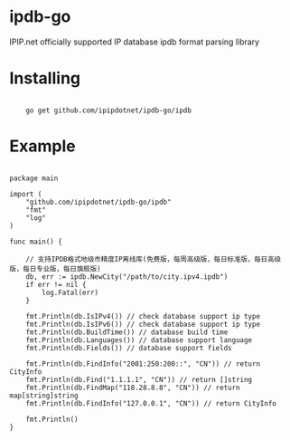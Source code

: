 # ipdb-go
IPIP.net officially supported IP database ipdb format parsing library

# Installing
<code>
    go get github.com/ipipdotnet/ipdb-go/ipdb
</code>

# Example
<pre>
<code>
package main

import (
	"github.com/ipipdotnet/ipdb-go/ipdb"
	"fmt"
	"log"
)

func main() {

    // 支持IPDB格式地级市精度IP离线库(免费版，每周高级版，每日标准版，每日高级版，每日专业版，每日旗舰版)
	db, err := ipdb.NewCity("/path/to/city.ipv4.ipdb")
	if err != nil {
		log.Fatal(err)
	}

	fmt.Println(db.IsIPv4()) // check database support ip type
	fmt.Println(db.IsIPv6()) // check database support ip type
	fmt.Println(db.BuildTime()) // database build time
	fmt.Println(db.Languages()) // database support language
	fmt.Println(db.Fields()) // database support fields

	fmt.Println(db.FindInfo("2001:250:200::", "CN")) // return CityInfo
	fmt.Println(db.Find("1.1.1.1", "CN")) // return []string
	fmt.Println(db.FindMap("118.28.8.8", "CN")) // return map[string]string
	fmt.Println(db.FindInfo("127.0.0.1", "CN")) // return CityInfo

	fmt.Println()
}
</code>
</pre>
